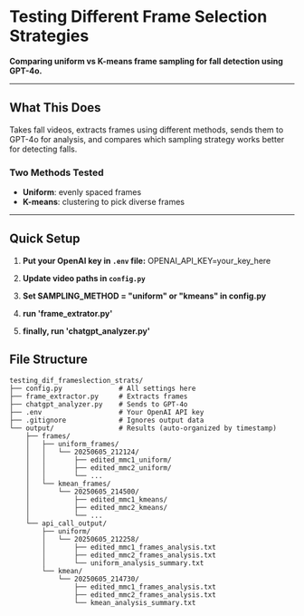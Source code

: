 # **Testing Different Frame Selection Strategies**

**Comparing uniform vs K-means frame sampling for fall detection using GPT-4o.**

---

## **What This Does**

Takes fall videos, extracts frames using different methods, sends them to GPT-4o for analysis, and compares which sampling strategy works better for detecting falls.

### **Two Methods Tested**
- **Uniform**: evenly spaced frames  
- **K-means**: clustering to pick diverse frames

---

## **Quick Setup**

1. **Put your OpenAI key in `.env` file:**
OPENAI_API_KEY=your_key_here


2. **Update video paths in `config.py`**

3. **Set SAMPLING_METHOD = "uniform" or "kmeans" in config.py**
4. **run 'frame_extrator.py'**
5. **finally, run 'chatgpt_analyzer.py'**

## **File Structure**

```text
testing_dif_frameslection_strats/
├── config.py              # All settings here
├── frame_extractor.py     # Extracts frames
├── chatgpt_analyzer.py    # Sends to GPT-4o
├── .env                   # Your OpenAI API key
├── .gitignore             # Ignores output data
└── output/                # Results (auto-organized by timestamp)
    ├── frames/
    │   ├── uniform_frames/
    │   │   └── 20250605_212124/
    │   │       ├── edited_mmc1_uniform/
    │   │       ├── edited_mmc2_uniform/
    │   │       └── ...
    │   └── kmean_frames/
    │       └── 20250605_214500/
    │           ├── edited_mmc1_kmeans/
    │           ├── edited_mmc2_kmeans/
    │           └── ...
    └── api_call_output/
        ├── uniform/
        │   └── 20250605_212258/
        │       ├── edited_mmc1_frames_analysis.txt
        │       ├── edited_mmc2_frames_analysis.txt
        │       └── uniform_analysis_summary.txt
        └── kmean/
            └── 20250605_214730/
                ├── edited_mmc1_frames_analysis.txt
                ├── edited_mmc2_frames_analysis.txt
                └── kmean_analysis_summary.txt
